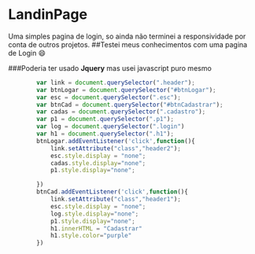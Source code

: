 # LandinPage
Uma simples pagina de login, so ainda não terminei a responsividade por conta de outros projetos.
##Testei meus conhecimentos com uma pagina de Login :smile:

###Poderia ter usado **Jquery** mas usei javascript puro mesmo
```javascript
		var link = document.querySelector(".header");
		var btnLogar = document.querySelector("#btnLogar");
		var esc = document.querySelector(".esc");
		var btnCad = document.querySelector("#btnCadastrar");
		var cadas = document.querySelector(".cadastro");
		var p1 = document.querySelector(".p1");
		var log = document.querySelector(".login")
		var h1 = document.querySelector(".h1");
		btnLogar.addEventListener('click',function(){
			link.setAttribute("class","header2");
			esc.style.display = "none";
			cadas.style.display="none";
			p1.style.display="none";

		})
		btnCad.addEventListener('click',function(){
			link.setAttribute("class","header1");
			esc.style.display = "none";
			log.style.display="none";
			p1.style.display="none";
			h1.innerHTML = "Cadastrar"
			h1.style.color="purple"
		})


```
